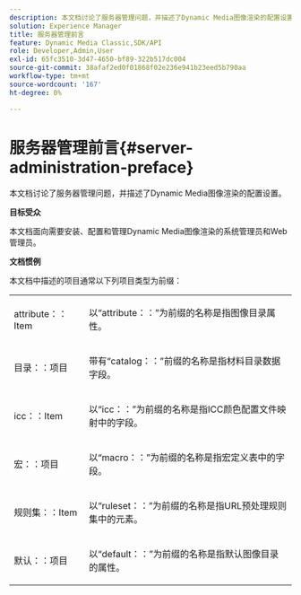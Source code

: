 ```yaml
---
description: 本文档讨论了服务器管理问题，并描述了Dynamic Media图像渲染的配置设置。
solution: Experience Manager
title: 服务器管理前言
feature: Dynamic Media Classic,SDK/API
role: Developer,Admin,User
exl-id: 65fc3510-3d47-4650-bf89-322b517dc004
source-git-commit: 38afaf2ed0f01868f02e236e941b23eed5b790aa
workflow-type: tm+mt
source-wordcount: '167'
ht-degree: 0%

---
```


# 服务器管理前言{#server-administration-preface}

本文档讨论了服务器管理问题，并描述了Dynamic Media图像渲染的配置设置。

**目标受众**

本文档面向需要安装、配置和管理Dynamic Media图像渲染的系统管理员和Web管理员。

**文档惯例**

本文档中描述的项目通常以下列项目类型为前缀：

<table id="simpletable_E96BA470B3CE4266A9E6ED0440A56C40"> 
 <tr class="strow"> 
  <td class="stentry"> <p>attribute：：Item </p></td> 
  <td class="stentry"> <p>以“attribute：：”为前缀的名称是指图像目录属性。 </p></td> 
 </tr> 
 <tr class="strow"> 
  <td class="stentry"> <p>目录：：项目 </p></td> 
  <td class="stentry"> <p>带有“catalog：：”前缀的名称是指材料目录数据字段。 </p></td> 
 </tr> 
 <tr class="strow"> 
  <td class="stentry"> <p>icc：：Item </p></td> 
  <td class="stentry"> <p>以“icc：：”为前缀的名称是指ICC颜色配置文件映射中的字段。 </p></td> 
 </tr> 
 <tr class="strow"> 
  <td class="stentry"> <p>宏：：项目 </p></td> 
  <td class="stentry"> <p>以“macro：：”为前缀的名称是指宏定义表中的字段。 </p></td> 
 </tr> 
 <tr class="strow"> 
  <td class="stentry"> <p>规则集：：Item </p></td> 
  <td class="stentry"> <p>以“ruleset：：”为前缀的名称是指URL预处理规则集中的元素。 </p></td> 
 </tr> 
 <tr class="strow"> 
  <td class="stentry"> <p>默认：：项目 </p></td> 
  <td class="stentry"> <p>以“default：：”为前缀的名称是指默认图像目录的属性。 </p></td> 
 </tr> 
</table>
